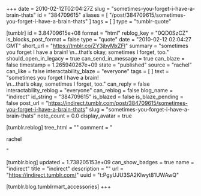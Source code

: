 +++
date = 2010-02-12T02:04:27Z
slug = "sometimes-you-forget-i-have-a-brain-thats"
id = "384709615"
aliases = [ "/post/384709615/sometimes-you-forget-i-have-a-brain-thats" ]
tags = [ ]
type = "tumblr-quote"

[tumblr]
id = 3.84709615e+08
format = "html"
reblog_key = "0QD0SzCZ"
is_blocks_post_format = false
type = "quote"
date = "2010-02-12 02:04:27 GMT"
short_url = "https://tmblr.co/ZY3jbyMxZFl"
summary = "sometimes you forget I have a brain! \n…that’s okay, sometimes I forget, too."
should_open_in_legacy = true
can_send_in_message = true
can_blaze = false
timestamp = 1.265940267e+09
state = "published"
source = "rachel"
can_like = false
interactability_blaze = "everyone"
tags = [ ]
text = "sometimes you forget I have a brain!<br/>\n&hellip;that&rsquo;s okay, sometimes I forget, too."
can_reply = false
interactability_reblog = "everyone"
can_reblog = false
blog_name = "indirect"
id_string = "384709615"
is_blazed = false
is_blaze_pending = false
post_url = "https://indirect.tumblr.com/post/384709615/sometimes-you-forget-i-have-a-brain-thats"
slug = "sometimes-you-forget-i-have-a-brain-thats"
note_count = 0.0
display_avatar = true

[tumblr.reblog]
tree_html = ""
comment = "<p>rachel</p>"

[tumblr.blog]
updated = 1.738205153e+09
can_show_badges = true
name = "indirect"
title = "indirect"
description = ""
url = "https://indirect.tumblr.com/"
uuid = "t:PgyUJU3SA2Klwyt81UWAwQ"

[tumblr.blog.tumblrmart_accessories]
+++
